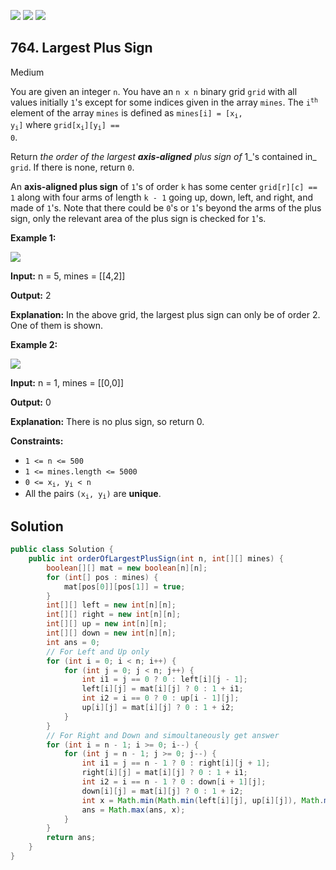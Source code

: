 [![](https://img.shields.io/github/stars/javadev/LeetCode-in-Java?label=Stars&style=flat-square)](https://github.com/javadev/LeetCode-in-Java)
[![](https://img.shields.io/github/forks/javadev/LeetCode-in-Java?label=Fork%20me%20on%20GitHub%20&style=flat-square)](https://github.com/javadev/LeetCode-in-Java/fork)
[![](https://img.shields.io/badge/-LeetCode%20in%20Kotlin-blue?style=flat-square)](https://github.com/javadev/LeetCode-in-Kotlin)

## 764\. Largest Plus Sign

Medium

You are given an integer `n`. You have an `n x n` binary grid `grid` with all values initially `1`'s except for some indices given in the array `mines`. The <code>i<sup>th</sup></code> element of the array `mines` is defined as <code>mines[i] = [x<sub>i</sub>, y<sub>i</sub>]</code> where <code>grid[x<sub>i</sub>][y<sub>i</sub>] == 0</code>.

Return _the order of the largest **axis-aligned** plus sign of_ 1_'s contained in_ `grid`. If there is none, return `0`.

An **axis-aligned plus sign** of `1`'s of order `k` has some center `grid[r][c] == 1` along with four arms of length `k - 1` going up, down, left, and right, and made of `1`'s. Note that there could be `0`'s or `1`'s beyond the arms of the plus sign, only the relevant area of the plus sign is checked for `1`'s.

**Example 1:**

![](https://assets.leetcode.com/uploads/2021/06/13/plus1-grid.jpg)

**Input:** n = 5, mines = \[\[4,2]]

**Output:** 2

**Explanation:** In the above grid, the largest plus sign can only be of order 2. One of them is shown.

**Example 2:**

![](https://assets.leetcode.com/uploads/2021/06/13/plus2-grid.jpg)

**Input:** n = 1, mines = \[\[0,0]]

**Output:** 0

**Explanation:** There is no plus sign, so return 0.

**Constraints:**

*   `1 <= n <= 500`
*   `1 <= mines.length <= 5000`
*   <code>0 <= x<sub>i</sub>, y<sub>i</sub> < n</code>
*   All the pairs <code>(x<sub>i</sub>, y<sub>i</sub>)</code> are **unique**.

## Solution

```java
public class Solution {
    public int orderOfLargestPlusSign(int n, int[][] mines) {
        boolean[][] mat = new boolean[n][n];
        for (int[] pos : mines) {
            mat[pos[0]][pos[1]] = true;
        }
        int[][] left = new int[n][n];
        int[][] right = new int[n][n];
        int[][] up = new int[n][n];
        int[][] down = new int[n][n];
        int ans = 0;
        // For Left and Up only
        for (int i = 0; i < n; i++) {
            for (int j = 0; j < n; j++) {
                int i1 = j == 0 ? 0 : left[i][j - 1];
                left[i][j] = mat[i][j] ? 0 : 1 + i1;
                int i2 = i == 0 ? 0 : up[i - 1][j];
                up[i][j] = mat[i][j] ? 0 : 1 + i2;
            }
        }
        // For Right and Down and simoultaneously get answer
        for (int i = n - 1; i >= 0; i--) {
            for (int j = n - 1; j >= 0; j--) {
                int i1 = j == n - 1 ? 0 : right[i][j + 1];
                right[i][j] = mat[i][j] ? 0 : 1 + i1;
                int i2 = i == n - 1 ? 0 : down[i + 1][j];
                down[i][j] = mat[i][j] ? 0 : 1 + i2;
                int x = Math.min(Math.min(left[i][j], up[i][j]), Math.min(right[i][j], down[i][j]));
                ans = Math.max(ans, x);
            }
        }
        return ans;
    }
}
```